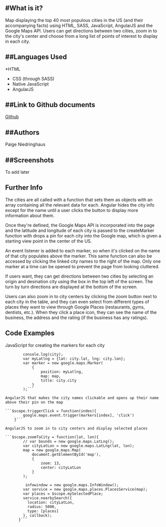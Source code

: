 #What is it?
------------
Map displaying the top 40 most populous cities in the US (and their accompanying facts) using HTML, SASS, JavaScript, AngularJS and the Google Maps API. Users can get directions between two cities, zoom in to the city's center and choose from a long list of points of interest to display in each city.

##Languages Used
------------
  *HTML
  * CSS (through SASS)
  * Native JavaScript
  * AngularJS

##Link to Github documents 
------------
[Github](https://github.com/paigen11/google-maps.git)

##Authors
------------
Paige Niedringhaus

##Screenshots
------------
To add later

Further Info
------------
The cities are all called with a function that sets them as objects with an array containing all the relevant data for each. Angular hides the city info except for the name until a user clicks the button to display more information about them.

Once they're defined, the Google Maps API is incorporated into the page and the latitude and longitude of each city is passed to the createMarker function with drops a pin for each city into the Google map, which is given a starting view point in the center of the US.

An event listener is added to each marker, so when it's clicked on the name of that city populates above the marker. This same function can also be accessed by clicking the linked city names to the right of the map. Only one marker at a time can be opened to prevent the page from looking cluttered.

If users want, they can get directions between two cities by selecting an origin and desination city using the box in the top left of the screen. The turn by turn directions are displayed at the bottom of the screen.

Users can also zoom in to city centers by clicking the zoom button next to each city in the table, and they can even select from different types of places they want to view through Google Places (restaurants, gyms, dentists, etc.). When they click a place icon, they can see the name of the business, the address and the rating (if the business has any ratings).

Code Examples
------------
JavaScript for creating the markers for each city

```function createMarker(city){
		console.log(city);
		var myLatlng = {lat: city.lat, lng: city.lon};
		var marker = new google.maps.Marker(
	        {
	            position: myLatlng,
	            map: map,
	            title: city.city
	        }
	    );```

AngularJS that makes the city names clickable and opens up their name above their pin on the map

```$scope.triggerClick = function(index){
		google.maps.event.trigger(markers[index], 'click')
	}```	    

AngularJS to zoom in to city centers and display selected places

```$scope.zoomToCity = function(lat, lon){
		// var bounds = new google.maps.LatLng();
		var cityLatLon = new google.maps.LatLng(lat, lon);
		map = new google.maps.Map(
			document.getElementById('map'),
			{ 
				zoom: 13,
				center: cityLatLon
			}
		);

		 infowindow = new google.maps.InfoWindow();
        var service = new google.maps.places.PlacesService(map);
        var places = $scope.mySelectedPlace;
        service.nearbySearch({
          location: cityLatLon,
          radius: 5000,
          type: [places]
        }, callback);
      }```	